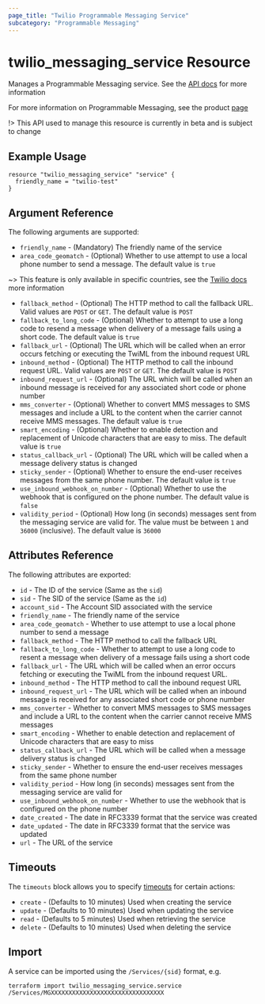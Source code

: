 ```yaml
---
page_title: "Twilio Programmable Messaging Service"
subcategory: "Programmable Messaging"
---
```


# twilio_messaging_service Resource

Manages a Programmable Messaging service. See the [API docs](https://www.twilio.com/docs/sms/services/api) for more information

For more information on Programmable Messaging, see the product [page](https://www.twilio.com/messaging)

!> This API used to manage this resource is currently in beta and is subject to change

## Example Usage

```hcl
resource "twilio_messaging_service" "service" {
  friendly_name = "twilio-test"
}
```

## Argument Reference

The following arguments are supported:

- `friendly_name` - (Mandatory) The friendly name of the service
- `area_code_geomatch` - (Optional) Whether to use attempt to use a local phone number to send a message. The default value is `true`

~> This feature is only available in specific countries, see the [Twilio docs](https://www.twilio.com/docs/messaging/services#area-code-geomatch) more information

- `fallback_method` - (Optional) The HTTP method to call the fallback URL. Valid values are `POST` or `GET`. The default value is `POST`
- `fallback_to_long_code` - (Optional) Whether to attempt to use a long code to resend a message when delivery of a message fails using a short code. The default value is `true`
- `fallback_url` - (Optional) The URL which will be called when an error occurs fetching or executing the TwiML from the inbound request URL
- `inbound_method` - (Optional) The HTTP method to call the inbound request URL. Valid values are `POST` or `GET`. The default value is `POST`
- `inbound_request_url` - (Optional) The URL which will be called when an inbound message is received for any associated short code or phone number
- `mms_converter` - (Optional) Whether to convert MMS messages to SMS messages and include a URL to the content when the carrier cannot receive MMS messages. The default value is `true`
- `smart_encoding` - (Optional) Whether to enable detection and replacement of Unicode characters that are easy to miss. The default value is `true`
- `status_callback_url` - (Optional) The URL which will be called when a message delivery status is changed
- `sticky_sender` - (Optional) Whether to ensure the end-user receives messages from the same phone number. The default value is `true`
- `use_inbound_webhook_on_number` - (Optional) Whether to use the webhook that is configured on the phone number. The default value is `false`
- `validity_period` - (Optional) How long (in seconds) messages sent from the messaging service are valid for. The value must be between `1` and `36000` (inclusive). The default value is `36000`

## Attributes Reference

The following attributes are exported:

- `id` - The ID of the service (Same as the `sid`)
- `sid` - The SID of the service (Same as the `id`)
- `account_sid` - The Account SID associated with the service
- `friendly_name` - The friendly name of the service
- `area_code_geomatch` - Whether to use attempt to use a local phone number to send a message
- `fallback_method` - The HTTP method to call the fallback URL
- `fallback_to_long_code` - Whether to attempt to use a long code to resent a message when delivery of a message fails using a short code
- `fallback_url` - The URL which will be called when an error occurs fetching or executing the TwiML from the inbound request URL.
- `inbound_method` - The HTTP method to call the inbound request URL
- `inbound_request_url` - The URL which will be called when an inbound message is received for any associated short code or phone number
- `mms_converter` - Whether to convert MMS messages to SMS messages and include a URL to the content when the carrier cannot receive MMS messages
- `smart_encoding` - Whether to enable detection and replacement of Unicode characters that are easy to miss
- `status_callback_url` - The URL which will be called when a message delivery status is changed
- `sticky_sender` - Whether to ensure the end-user receives messages from the same phone number
- `validity_period` - How long (in seconds) messages sent from the messaging service are valid for
- `use_inbound_webhook_on_number` - Whether to use the webhook that is configured on the phone number
- `date_created` - The date in RFC3339 format that the service was created
- `date_updated` - The date in RFC3339 format that the service was updated
- `url` - The URL of the service

## Timeouts

The `timeouts` block allows you to specify [timeouts](https://www.terraform.io/docs/configuration/resources.html#timeouts) for certain actions:

- `create` - (Defaults to 10 minutes) Used when creating the service
- `update` - (Defaults to 10 minutes) Used when updating the service
- `read` - (Defaults to 5 minutes) Used when retrieving the service
- `delete` - (Defaults to 10 minutes) Used when deleting the service

## Import

A service can be imported using the `/Services/{sid}` format, e.g.

```shell
terraform import twilio_messaging_service.service /Services/MGXXXXXXXXXXXXXXXXXXXXXXXXXXXXXXXX
```
